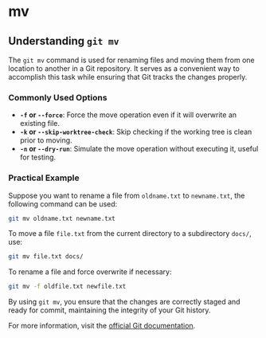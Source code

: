 # mv

## Understanding `git mv`

The `git mv` command is used for renaming files and moving them from one location to another in a Git repository. It serves as a convenient way to accomplish this task while ensuring that Git tracks the changes properly.

### Commonly Used Options

* **`-f` or `--force`**: Force the move operation even if it will overwrite an existing file.
* **`-k` or `--skip-worktree-check`**: Skip checking if the working tree is clean prior to moving.
* **`-n` or `--dry-run`**: Simulate the move operation without executing it, useful for testing.

### Practical Example

Suppose you want to rename a file from `oldname.txt` to `newname.txt`, the following command can be used:

```bash
git mv oldname.txt newname.txt
```

To move a file `file.txt` from the current directory to a subdirectory `docs/`, use:

```bash
git mv file.txt docs/
```

To rename a file and force overwrite if necessary:

```bash
git mv -f oldfile.txt newfile.txt
```

By using `git mv`, you ensure that the changes are correctly staged and ready for commit, maintaining the integrity of your Git history.

For more information, visit the [official Git documentation](https://git-scm.com/docs/git-mv).
